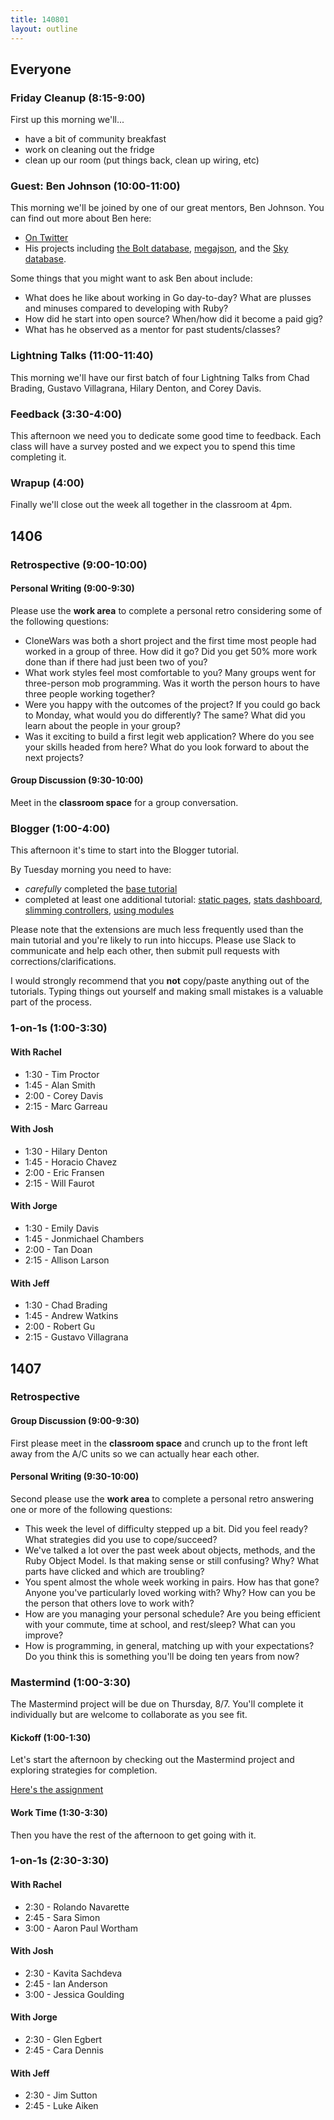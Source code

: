```yaml
---
title: 140801
layout: outline
---
```


## Everyone

### Friday Cleanup (8:15-9:00)

First up this morning we'll...

* have a bit of community breakfast
* work on cleaning out the fridge
* clean up our room (put things back, clean up wiring, etc)

### Guest: Ben Johnson (10:00-11:00)

This morning we'll be joined by one of our great mentors, Ben Johnson. You can
find out more about Ben here:

* [On Twitter](https://twitter.com/benbjohnson)
* His projects including [the Bolt database](https://github.com/boltdb/bolt),
[megajson](https://github.com/benbjohnson/megajson), and the [Sky database](https://github.com/skydb/sky).

Some things that you might want to ask Ben about include:

* What does he like about working in Go day-to-day? What are plusses and minuses
compared to developing with Ruby?
* How did he start into open source? When/how did it become a paid gig?
* What has he observed as a mentor for past students/classes?

### Lightning Talks (11:00-11:40)

This morning we'll have our first batch of four Lightning Talks from
Chad Brading, Gustavo Villagrana, Hilary Denton, and Corey Davis.

### Feedback (3:30-4:00)

This afternoon we need you to dedicate some good time to feedback. Each class
will have a survey posted and we expect you to spend this time completing it.

### Wrapup (4:00)

Finally we'll close out the week all together in the classroom at 4pm.

## 1406

### Retrospective (9:00-10:00)

#### Personal Writing (9:00-9:30)

Please use the **work area** to complete a personal retro considering some
of the following questions:

* CloneWars was both a short project and the first time most people had worked
in a group of three. How did it go? Did you get 50% more work done than if
there had just been two of you?
* What work styles feel most comfortable to you? Many groups went for
three-person mob programming. Was it worth the person hours to have three people
working together?
* Were you happy with the outcomes of the project? If you could go back to Monday,
what would you do differently? The same? What did you learn about the people
in your group?
* Was it exciting to build a first legit web application? Where do you see
your skills headed from here? What do you look forward to about the next projects?

#### Group Discussion (9:30-10:00)

Meet in the **classroom space** for a group conversation.

### Blogger (1:00-4:00)

This afternoon it's time to start into the Blogger tutorial.

By Tuesday morning you need to have:

* *carefully* completed the [base tutorial](http://tutorials.jumpstartlab.com/projects/blogger.html)
* completed at least one additional tutorial: [static pages](http://tutorials.jumpstartlab.com/topics/blogger/static_pages.html),
[stats dashboard](http://tutorials.jumpstartlab.com/topics/blogger/stats_dashboard.html),
[slimming controllers](http://tutorials.jumpstartlab.com/topics/controllers/slimming_controllers.html),
[using modules](http://tutorials.jumpstartlab.com/topics/models/modules.html)

Please note that the extensions are much less frequently used than the main
tutorial and you're likely to run into hiccups. Please use Slack to communicate
and help each other, then submit pull requests with corrections/clarifications.

I would strongly recommend that you **not** copy/paste anything out of the
tutorials. Typing things out yourself and making small mistakes is a valuable
part of the process.

### 1-on-1s (1:00-3:30)

#### With Rachel

* 1:30 - Tim Proctor
* 1:45 - Alan Smith
* 2:00 - Corey Davis
* 2:15 - Marc Garreau

#### With Josh

* 1:30 - Hilary Denton
* 1:45 - Horacio Chavez
* 2:00 - Eric Fransen
* 2:15 - Will Faurot

#### With Jorge

* 1:30 - Emily Davis
* 1:45 - Jonmichael Chambers
* 2:00 - Tan Doan
* 2:15 - Allison Larson

#### With Jeff

* 1:30 - Chad Brading
* 1:45 - Andrew Watkins
* 2:00 - Robert Gu
* 2:15 - Gustavo Villagrana

## 1407

### Retrospective

#### Group Discussion (9:00-9:30)

First please meet in the **classroom space** and crunch up to the front left
away from the A/C units so we can actually hear each other.

#### Personal Writing (9:30-10:00)

Second please use the **work area** to complete a personal retro answering one
or more of the following questions:

* This week the level of difficulty stepped up a bit. Did you feel ready? What strategies did you use to cope/succeed?
* We've talked a lot over the past week about objects, methods, and the Ruby Object Model. Is that making sense or still confusing? Why? What parts have clicked and which are troubling?
* You spent almost the whole week working in pairs. How has that gone? Anyone you've particularly loved working with? Why? How can you be the person that others love to work with?
* How are you managing your personal schedule? Are you being efficient with your commute, time at school, and rest/sleep? What can you improve?
* How is programming, in general, matching up with your expectations? Do you think this is something you'll be doing ten years from now?

### Mastermind (1:00-3:30)

The Mastermind project will be due on Thursday, 8/7. You'll complete it
individually but are welcome to collaborate as you see fit.

#### Kickoff (1:00-1:30)

Let's start the afternoon by checking out the Mastermind project and exploring
strategies for completion.

[Here's the assignment](http://tutorials.jumpstartlab.com/projects/mastermind.html)

#### Work Time (1:30-3:30)

Then you have the rest of the afternoon to get going with it.

### 1-on-1s (2:30-3:30)

#### With Rachel

* 2:30 - Rolando Navarette
* 2:45 - Sara Simon
* 3:00 - Aaron Paul Wortham

#### With Josh

* 2:30 - Kavita Sachdeva
* 2:45 - Ian Anderson
* 3:00 - Jessica Goulding

#### With Jorge

* 2:30 - Glen Egbert
* 2:45 - Cara Dennis

#### With Jeff

* 2:30 - Jim Sutton
* 2:45 - Luke Aiken
